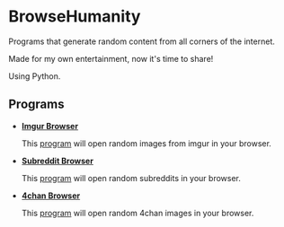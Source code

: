 # BrowseHumanity

Programs that generate random content from all corners of the internet.

Made for my own entertainment, now it's time to share!

Using Python.

## Programs

- **[Imgur Browser](Imgur%20Browser/README.md)**

  This [program](Imgur%20Browser/imgur_browser.py) will open random images from imgur in your browser.

- **[Subreddit Browser](Subreddit%20Browser/README.md)**

  This [program](Subreddit%20Browser/subreddit_browser.py) will open random subreddits in your browser.

- **[4chan Browser](4chan%20Browser/README.md)**

  This [program](4chan%20Browser/4chan_browser.py) will open random 4chan images in your browser.
